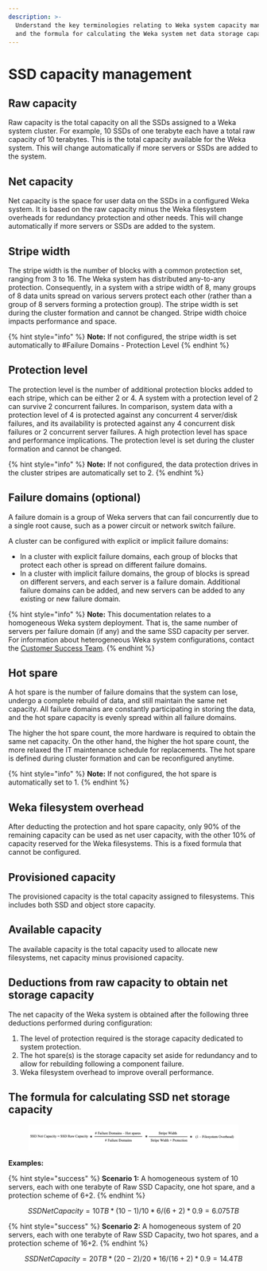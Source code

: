 ```yaml
---
description: >-
  Understand the key terminologies relating to Weka system capacity management
  and the formula for calculating the Weka system net data storage capacity.
---
```


# SSD capacity management

## Raw capacity

Raw capacity is the total capacity on all the SSDs assigned to a Weka system cluster. For example, 10 SSDs of one terabyte each have a total raw capacity of 10 terabytes. This is the total capacity available for the Weka system. This will change automatically if more servers or SSDs are added to the system.

## Net capacity

Net capacity is the space for user data on the SSDs in a configured Weka system. It is based on the raw capacity minus the Weka filesystem overheads for redundancy protection and other needs. This will change automatically if more servers or SSDs are added to the system.

## Stripe width

The stripe width is the number of blocks with a common protection set, ranging from 3 to 16. The Weka system has distributed any-to-any protection. Consequently, in a system with a stripe width of 8, many groups of 8 data units spread on various servers protect each other (rather than a group of 8 servers forming a protection group). The stripe width is set during the cluster formation and cannot be changed. Stripe width choice impacts performance and space.

{% hint style="info" %}
**Note:** If not configured, the stripe width is set automatically to #Failure Domains - Protection Level
{% endhint %}

## Protection level

The protection level is the number of additional protection blocks added to each stripe, which can be either 2 or 4. A system with a protection level of 2 can survive 2 concurrent failures. In comparison, system data with a protection level of 4 is protected against any concurrent 4 server/disk failures, and its availability is protected against any 4 concurrent disk failures or 2 concurrent server failures. A high protection level has space and performance implications. The protection level is set during the cluster formation and cannot be changed.

{% hint style="info" %}
**Note:** If not configured, the data protection drives in the cluster stripes are automatically set to 2.
{% endhint %}

## Failure domains (optional)

A failure domain is a group of Weka servers that can fail concurrently due to a single root cause, such as a power circuit or network switch failure.

A cluster can be configured with explicit or implicit failure domains:

* In a cluster with explicit failure domains, each group of blocks that protect each other is spread on different failure domains.
* In a cluster with implicit failure domains, the group of blocks is spread on different servers, and each server is a failure domain. Additional failure domains can be added, and new servers can be added to any existing or new failure domain.

{% hint style="info" %}
**Note:** This documentation relates to a homogeneous Weka system deployment. That is, the same number of servers per failure domain (if any) and the same SSD capacity per server. For information about heterogeneous Weka system configurations, contact the [Customer Success Team](../support/getting-support-for-your-weka-system.md#contact-customer-success-team).
{% endhint %}

## Hot spare

A hot spare is the number of failure domains that the system can lose, undergo a complete rebuild of data, and still maintain the same net capacity. All failure domains are constantly participating in storing the data, and the hot spare capacity is evenly spread within all failure domains.

The higher the hot spare count, the more hardware is required to obtain the same net capacity. On the other hand, the higher the hot spare count, the more relaxed the IT maintenance schedule for replacements. The hot spare is defined during cluster formation and can be reconfigured anytime.

{% hint style="info" %}
**Note:** If not configured, the hot spare is automatically set to 1.
{% endhint %}

## Weka filesystem overhead

After deducting the protection and hot spare capacity, only 90% of the remaining capacity can be used as net user capacity, with the other 10% of capacity reserved for the Weka filesystems. This is a fixed formula that cannot be configured.

## Provisioned capacity

The provisioned capacity is the total capacity assigned to filesystems. This includes both SSD and object store capacity.

## Available capacity

The available capacity is the total capacity used to allocate new filesystems, net capacity minus provisioned capacity.

## Deductions from raw capacity to obtain net storage capacity

The net capacity of the Weka system is obtained after the following three deductions performed during configuration:

1. The level of protection required is the storage capacity dedicated to system protection.
2. The hot spare(s) is the storage capacity set aside for redundancy and to allow for rebuilding following a component failure.
3. Weka filesystem overhead to improve overall performance.     &#x20;

## The formula for calculating SSD net storage capacity

<figure><img src="../.gitbook/assets/NetSSD_Capacity_Formula_with_Failure_Domains.png" alt=""><figcaption></figcaption></figure>

**Examples:**

{% hint style="success" %}
**Scenario 1:** A homogeneous system of 10 servers, each with one terabyte of Raw SSD Capacity, one hot spare, and a protection scheme of 6+2.
{% endhint %}

$$
SSD Net Capacity = 10 TB * (10-1) / 10 * 6/(6+2) * 0.9 = 6.075 TB
$$

{% hint style="success" %}
**Scenario 2:** A homogeneous system of 20 servers, each with one terabyte of Raw SSD Capacity, two hot spares, and a protection scheme of 16+2.
{% endhint %}

$$
SSD Net Capacity = 20 TB * (20-2) / 20 * 16/(16+2) * 0.9 = 14.4 TB
$$
